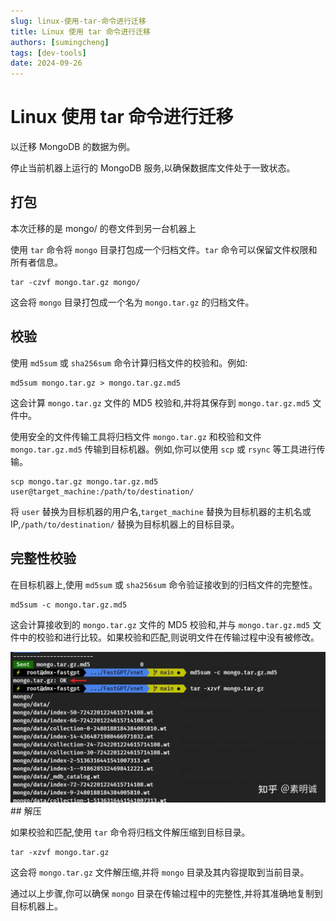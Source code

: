 ```yaml
---
slug: linux-使用-tar-命令进行迁移
title: Linux 使用 tar 命令进行迁移
authors: [sumingcheng]
tags: [dev-tools]
date: 2024-09-26
---
```


# Linux 使用 tar 命令进行迁移

以迁移 MongoDB 的数据为例。

停止当前机器上运行的 MongoDB 服务,以确保数据库文件处于一致状态。

## 打包

本次迁移的是 mongo/ 的卷文件到另一台机器上

使用 `tar` 命令将 `mongo` 目录打包成一个归档文件。`tar` 命令可以保留文件权限和所有者信息。

```
tar -czvf mongo.tar.gz mongo/
```

这会将 `mongo` 目录打包成一个名为 `mongo.tar.gz` 的归档文件。

## 校验

使用 `md5sum` 或 `sha256sum` 命令计算归档文件的校验和。例如:

```
md5sum mongo.tar.gz > mongo.tar.gz.md5
```

这会计算 `mongo.tar.gz` 文件的 MD5 校验和,并将其保存到 `mongo.tar.gz.md5` 文件中。

使用安全的文件传输工具将归档文件 `mongo.tar.gz` 和校验和文件 `mongo.tar.gz.md5` 传输到目标机器。例如,你可以使用 `scp` 或 `rsync` 等工具进行传输。

```
scp mongo.tar.gz mongo.tar.gz.md5 user@target_machine:/path/to/destination/
```

将 `user` 替换为目标机器的用户名,`target_machine` 替换为目标机器的主机名或 IP,`/path/to/destination/` 替换为目标机器上的目标目录。

## 完整性校验

在目标机器上,使用 `md5sum` 或 `sha256sum` 命令验证接收到的归档文件的完整性。

```
md5sum -c mongo.tar.gz.md5
```

这会计算接收到的 `mongo.tar.gz` 文件的 MD5 校验和,并与 `mongo.tar.gz.md5` 文件中的校验和进行比较。如果校验和匹配,则说明文件在传输过程中没有被修改。

![1404a69a7ed73f6e9d229366031c54ed](../image/1404a69a7ed73f6e9d229366031c54ed.jpg)## 解压

如果校验和匹配,使用 `tar` 命令将归档文件解压缩到目标目录。

```
tar -xzvf mongo.tar.gz
```

这会将 `mongo.tar.gz` 文件解压缩,并将 `mongo` 目录及其内容提取到当前目录。

通过以上步骤,你可以确保 `mongo` 目录在传输过程中的完整性,并将其准确地复制到目标机器上。
